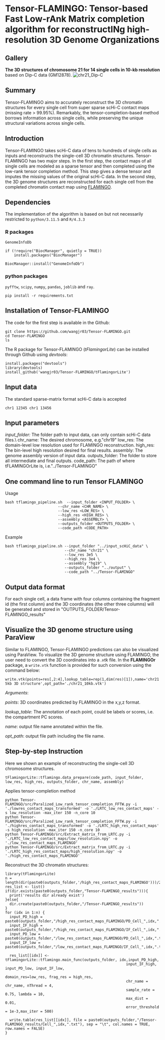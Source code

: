 # Tensor-FLAMINGO: **Tensor**-based **F**ast **L**ow-r**A**nk **M**atrix completion algorithm for reconstruct**IN**g high-resolution 3D **G**enome **O**rganizations
## Gallery
**The 3D structures of chromosome 21 for 14 single cells in 10-kb resolution** based on Dip-C data (GM12878).
![chr21_Dip-C](./predictions/images/chr21_Dip-C.png)

## Summary
Tensor-FLAMINGO aims to accurately reconstruct the 3D chromatin structures for every single cell from super sparse scHi-C contact maps (missing rate > 99.95%). Remarkably, the tensor-completion-based method borrows information across single cells, while preserving the unique structural variations across single cells.

## Introduction
Tensor-FLAMINGO takes scHi-C data of tens to hundreds of single cells as inputs and reconstructs the single-cell 3D chromatin structures. Tensor-FLAMINGO has two major steps. In the first step, the contact maps of all single cells are modeled as a sparse tensor and then completed using the low-rank tensor completion method. This step gives a dense tensor and imputes the missing values of the original scHi-C data. In the second step, the 3D genome structures are reconstructed for each single cell from the completed chromatin contact map using [FLAMINGO](https://github.com/wangjr03/FLAMINGO/).

## Dependencies
The implementation of the algorithm is based on but not necessarily restricted to `python/3.11.5` and `R/4.3.3`

### R packages
`GenomeInfoDb` 

```
if (!require("BiocManager", quietly = TRUE))
    install.packages("BiocManager")

BiocManager::install("GenomeInfoDb")
```


### python packages
`pyfftw`, `scipy`, `numpy`, `pandas`, `joblib` and `ray`.

```
pip install -r requirements.txt
```

## Installation of Tensor-FLAMINGO
The code for the first step is available in the Github: <br>
```
git clone https://github.com/wangjr03/Tensor-FLAMINGO.git
cd Tensor-FLAMINGO
ls
```
The R package for Tensor-FLAMINGO (*tFlamingorLite*) can be installed through Github using *devtools*:<br>
```
install.packages("devtools")
library(devtools)
install_github('wangjr03/Tensor-FLAMINGO/tFlamingorLite')
```
## Input data
The standard sparse-matrix format scHi-C data is accepted
```
chr1 12345 chr1 13456
```
## Input parameters

_input_folder:_ The folder path to input data, can only contain scHi-C data files.\\
chr_name: The desired chromosome, e.g."chr19"
low_res: The domain-level low resolution used for FLAMINGO reconstruction.
high_res: The bin-level high resolution desired for final results.
assembly: The genome assembly version of input data.
outputs_folder: The folder to store all intermediate and final outputs.
code_path: The path of where tFLAMINGOrLite is, i.e."../Tensor-FLAMINGO"


## One command line to run Tensor FLAMINGO

Usage
```
bash tflamingo_pipeline.sh  --input_folder <INPUT_FOLDER> \
                        --chr_name <CHR_NAME> \
                        --low_res <LOW_RES> \
                        --high_res <HIGH_RES> \
                        --assembly <ASSEMBLY> \
                        --outputs_folder <OUTPUTS_FOLDER> \
                        --code_path <CODE_PATH> 
```

Example 
```
bash tflamingo_pipeline.sh --input_folder "../input_scHiC_data" \
                           --chr_name "chr21" \
                           --low_res 3e5 \
                           --high_res 3e4 \
                           --assembly "hg19" \
                           --outputs_folder "../output" \
                           --code_path "../Tensor-FLAMINGO"

```

## Output data format
For each single cell, a data frame with four columns containing the fragment id (the first column) and the 3D coordinates (the other three columns) will be generated and stored in "OUTPUTS_FOLDER/Tensor-FLAMINGO_results"

## Visualize the 3D genome structure using ParaView
Similar to FLAMINGO, Tensor-FLAMINGO predictions can also be visualized using ParaView. To visualize the 3D genome structure using FLAMINGO, the user need to convert the 3D coordinates into a *.vtk* file. In the **FLAMINGOr** package, a `write.vtk` function is provided for such conversion using the command below:<br>
```
write.vtk(points=res[,2:4],lookup_table=rep(1,dim(res)[1]),name='chr21 5kb 3D structure',opt_path='./chr21_10kb.vtk')
```
*Arguments*:<br>

*points*: 3D coordinates predicted by FLAMINGO in the x,y,z format. <br>

*lookup_table*: The annotation of each point, could be labels or scores, i.e. the compartment PC scores.<br>

*name*: output file name annotated within the file.<br>

*opt_path*: output file path including the file name. <br>

## Step-by-step Instruction 
Here we shown an example of reconstructing the single-cell 3D chromosome structures.
```
tFlamingorLite::tflamingo.data_prepare(code_path, input_folder, low_res, high_res, outputs_folder, chr_name, assembly)
```
Applies tensor-completion method
```
python Tensor-FLAMINGO/src/Paralized_Low_rank_tensor_completion_FFTW.py -i './lowres_contact_maps_transformed' -o './LRTC_low_res_contact_maps' -s low_resolution -max_iter 150 -n_core 10
python Tensor-FLAMINGO/src/Paralized_Low_rank_tensor_completion_FFTW.py -i './highres_contact_maps_transformed' -o './LRTC_high_res_contact_maps' -s high_resolution -max_iter 150 -n_core 10
python Tensor-FLAMINGO/src/Extract_matrix_from_LRTC.py -i './LRTC_low_res_contact_maps/low_resolution.npy' -o './low_res_contact_maps_FLAMINGO'
python Tensor-FLAMINGO/src/Extract_matrix_from_LRTC.py -i './LRTC_high_res_contact_maps/high_resolution.npy' -o './high_res_contact_maps_FLAMINGO'
```
Reconstruct the 3D chromatin structures:
```
library(tFlamingorLite)
n = length(dir(paste0(outputs_folder,'/high_res_contact_maps_FLAMINGO')))/2
res_list <- list()
if(dir.exists(paste0(outputs_folder,"Tensor-FLAMINGO_results"))){
  print('results dir already exist')
}else{
  dir.create(paste0(outputs_folder,"/Tensor-FLAMINGO_results"))
}
for (idx in 1:n) {
  input_PD_high = paste0(outputs_folder,"/high_res_contact_maps_FLAMINGO/PD_Cell_",idx,".txt")
  input_IF_high = paste0(outputs_folder,"/high_res_contact_maps_FLAMINGO/IF_Cell_",idx,".txt")
  input_PD_low = paste0(outputs_folder,"/low_res_contact_maps_FLAMINGO/PD_Cell_",idx,".txt")
  input_IF_low = paste0(outputs_folder,"/low_res_contact_maps_FLAMINGO/IF_Cell_",idx,".txt")
  
  res_list[[idx]] <- tFlamingorLite::tflamingo.main_func(outputs_folder, idx,input_PD_high, 
                                                       input_IF_high, input_PD_low, input_IF_low, 
                                                       domain_res=low_res, frag_res = high_res, 
                                                       chr_name = chr_name, nThread = 4, 
                                                       sample_rate = 0.75, lambda = 10, 
                                                       max_dist = 0.01,
                                                       error_threshold = 1e-3,max_iter = 500)
  
  write.table(res_list[[idx]], file = paste0(outputs_folder,"/Tensor-FLAMINGO_results/Cell_",idx,".txt"), sep = "\t", col.names = TRUE, row.names = FALSE)
}
```
